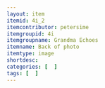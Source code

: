 ```yaml
---
layout: item
itemid: 4i_2
itemcontributor: petersime
itemgroupid: 4i
itemgroupname: Grandma Echoes
itemname: Back of photo
itemtype: image
shortdesc: 
categories: [  ]
tags: [  ]
---
```







